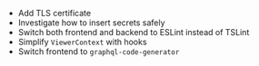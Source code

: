 - Add TLS certificate
- Investigate how to insert secrets safely
- Switch both frontend and backend to ESLint instead of TSLint
- Simplify `ViewerContext` with hooks
- Switch frontend to `graphql-code-generator`
